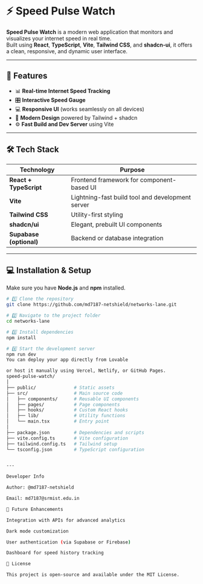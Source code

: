 # ⚡ Speed Pulse Watch

**Speed Pulse Watch** is a modern web application that monitors and visualizes your internet speed in real time.  
Built using **React**, **TypeScript**, **Vite**, **Tailwind CSS**, and **shadcn-ui**, it offers a clean, responsive, and dynamic user interface.

---

## 🚀 Features

- 📊 **Real-time Internet Speed Tracking**
- 🎛️ **Interactive Speed Gauge**
- 💻 **Responsive UI** (works seamlessly on all devices)
- 🌙 **Modern Design** powered by Tailwind + shadcn
- ⚙️ **Fast Build and Dev Server** using Vite

---

## 🛠️ Tech Stack

| Technology | Purpose |
|-------------|----------|
| **React + TypeScript** | Frontend framework for component-based UI |
| **Vite** | Lightning-fast build tool and development server |
| **Tailwind CSS** | Utility-first styling |
| **shadcn/ui** | Elegant, prebuilt UI components |
| **Supabase (optional)** | Backend or database integration |

---

## 💻 Installation & Setup

Make sure you have **Node.js** and **npm** installed.

```bash
# 1️⃣ Clone the repository
git clone https://github.com/md7187-netshield/networks-lane.git

# 2️⃣ Navigate to the project folder
cd networks-lane

# 3️⃣ Install dependencies
npm install

# 4️⃣ Start the development server
npm run dev
You can deploy your app directly from Lovable

or host it manually using Vercel, Netlify, or GitHub Pages.
speed-pulse-watch/
│
├── public/              # Static assets
├── src/                 # Main source code
│   ├── components/      # Reusable UI components
│   ├── pages/           # Page components
│   ├── hooks/           # Custom React hooks
│   ├── lib/             # Utility functions
│   └── main.tsx         # Entry point
│
├── package.json         # Dependencies and scripts
├── vite.config.ts       # Vite configuration
├── tailwind.config.ts   # Tailwind setup
└── tsconfig.json        # TypeScript configuration


---

Developer Info

Author: @md7187-netshield

Email: md7187@srmist.edu.in

🧠 Future Enhancements

Integration with APIs for advanced analytics

Dark mode customization

User authentication (via Supabase or Firebase)

Dashboard for speed history tracking

🏁 License

This project is open-source and available under the MIT License.
